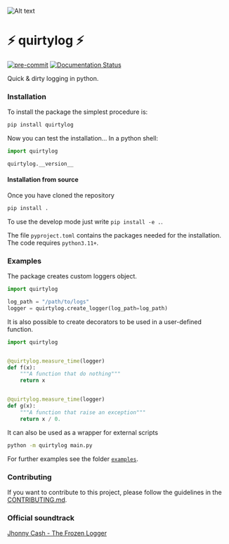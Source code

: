 ![Alt text](logo.png?raw=true "Title")

# ⚡ quirtylog ⚡


[![pre-commit](https://img.shields.io/badge/pre--commit-enabled-brightgreen?logo=pre-commit&logoColor=white)](https://github.com/pre-commit/pre-commit)
[![Documentation Status](https://readthedocs.org/projects/quirtylog/badge/?version=latest)](https://quirtylog.readthedocs.io/en/latest/?badge=latest)


Quick & dirty logging in python.


### Installation
To install the package the simplest procedure is:
```bash
pip install quirtylog
```
Now you can test the installation... In a python shell:

```python
import quirtylog

quirtylog.__version__
```

#### Installation from source
Once you have cloned the repository
```bash
pip install .
```
To use the develop mode just write `pip install -e .`.

The file `pyproject.toml` contains the packages needed for the installation.
The code requires `python3.11+`.


### Examples
The package creates custom loggers object.

```python
import quirtylog

log_path = "/path/to/logs"
logger = quirtylog.create_logger(log_path=log_path)
```
It is also possible to create decorators to be
used in a user-defined function.

```python
import quirtylog


@quirtylog.measure_time(logger)
def f(x):
    """A function that do nothing"""
    return x


@quirtylog.measure_time(logger)
def g(x):
    """A function that raise an exception"""
    return x / 0.
```
It can also be used as a wrapper for
external scripts

```bash
python -m quirtylog main.py
```
For further examples see the folder [`examples`](examples).

### Contributing
If you want to contribute to this project, please follow the guidelines in the [CONTRIBUTING.md](CONTRIBUTING.md).

### Official soundtrack
[Jhonny Cash - The Frozen Logger](https://www.youtube.com/watch?v=KUfzDIKGkQI)
